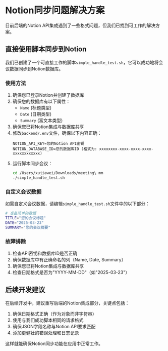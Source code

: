 # Notion同步问题解决方案

目前后端的Notion API集成遇到了一些格式问题，但我们已找到可工作的解决方案。

## 直接使用脚本同步到Notion

我们已创建了一个可直接工作的脚本`simple_handle_test.sh`，它可以成功地将会议数据同步到Notion数据库。

### 使用方法

1. 确保您已登录Notion并创建了数据库
2. 确保您的数据库有以下属性：
   - `Name` (标题类型)
   - `Date` (日期类型)
   - `Summary` (富文本类型)
3. 确保您已将Notion集成与数据库共享
4. 修改`backend/.env`文件，确保以下内容正确：
   ```
   NOTION_API_KEY=您的Notion API密钥
   NOTION_DATABASE_ID=您的数据库ID (格式为: xxxxxxxx-xxxx-xxxx-xxxx-xxxxxxxxxxxx)
   ```
5. 运行脚本同步会议：
   ```bash
   cd /Users/xujiawei/Downloads/meeting\ mm
   ./simple_handle_test.sh
   ```

### 自定义会议数据

如需自定义会议数据，请编辑`simple_handle_test.sh`文件中的以下部分：

```bash
# 准备简单的数据
TITLE="您的会议标题"
DATE="2025-03-23"
SUMMARY="您的会议摘要"
```

### 故障排除

1. 检查API密钥和数据库ID是否正确
2. 确保数据库中有正确命名的列（Name, Date, Summary）
3. 确保您已将Notion集成与数据库共享
4. 检查日期格式是否为"YYYY-MM-DD"（如"2025-03-23"）

## 后续开发建议

在后续开发中，建议重写后端的Notion集成部分，关键点包括：

1. 确保日期格式正确（作为对象而非字符串）
2. 使用与我们成功脚本相同的请求格式
3. 确保JSON字段名称与Notion API要求匹配
4. 添加更健壮的错误处理和日志记录

这样就能确保Notion同步功能在应用中正常工作。 
